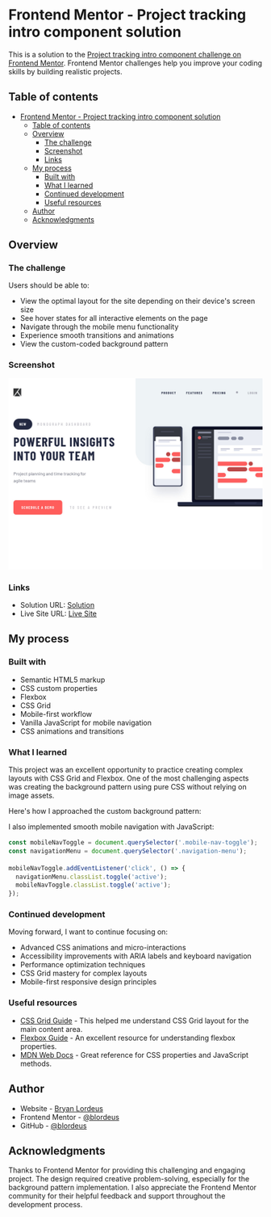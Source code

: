 # Frontend Mentor - Project tracking intro component solution

This is a solution to the [Project tracking intro component challenge on Frontend Mentor](https://www.frontendmentor.io/challenges/project-tracking-intro-component-5d289097500fcb331a67d80e). Frontend Mentor challenges help you improve your coding skills by building realistic projects.

## Table of contents

- [Frontend Mentor - Project tracking intro component solution](#frontend-mentor---project-tracking-intro-component-solution)
  - [Table of contents](#table-of-contents)
  - [Overview](#overview)
    - [The challenge](#the-challenge)
    - [Screenshot](#screenshot)
    - [Links](#links)
  - [My process](#my-process)
    - [Built with](#built-with)
    - [What I learned](#what-i-learned)
    - [Continued development](#continued-development)
    - [Useful resources](#useful-resources)
  - [Author](#author)
  - [Acknowledgments](#acknowledgments)

## Overview

### The challenge

Users should be able to:

- View the optimal layout for the site depending on their device's screen size
- See hover states for all interactive elements on the page
- Navigate through the mobile menu functionality
- Experience smooth transitions and animations
- View the custom-coded background pattern

### Screenshot

![Screenshot of the Project Tracking Intro Component](./screenshots/blordeus-github-io-1024x768desktop-bcc31d.jpg)



### Links

- Solution URL: [Solution](https://github.com/blordeus/project-tracking-intro-component)
- Live Site URL: [Live Site](https://blordeus.github.io/project-tracking-intro-component/)

## My process

### Built with

- Semantic HTML5 markup
- CSS custom properties
- Flexbox
- CSS Grid
- Mobile-first workflow
- Vanilla JavaScript for mobile navigation
- CSS animations and transitions

### What I learned

This project was an excellent opportunity to practice creating complex layouts with CSS Grid and Flexbox. One of the most challenging aspects was creating the background pattern using pure CSS without relying on image assets.

Here's how I approached the custom background pattern:

I also implemented smooth mobile navigation with JavaScript:

```js
const mobileNavToggle = document.querySelector('.mobile-nav-toggle');
const navigationMenu = document.querySelector('.navigation-menu');

mobileNavToggle.addEventListener('click', () => {
  navigationMenu.classList.toggle('active');
  mobileNavToggle.classList.toggle('active');
});
```

### Continued development

Moving forward, I want to continue focusing on:

- Advanced CSS animations and micro-interactions
- Accessibility improvements with ARIA labels and keyboard navigation
- Performance optimization techniques
- CSS Grid mastery for complex layouts
- Mobile-first responsive design principles

### Useful resources

- [CSS Grid Guide](https://css-tricks.com/snippets/css/complete-guide-grid/) - This helped me understand CSS Grid layout for the main content area.
- [Flexbox Guide](https://css-tricks.com/snippets/css/a-guide-to-flexbox/) - An excellent resource for understanding flexbox properties.
- [MDN Web Docs](https://developer.mozilla.org/) - Great reference for CSS properties and JavaScript methods.

## Author

- Website - [Bryan Lordeus](https://www.bryanlordeus.com)
- Frontend Mentor - [@blordeus](https://www.frontendmentor.io/profile/blordeus)
- GitHub - [@blordeus](https://github.com/blordeus)

## Acknowledgments

Thanks to Frontend Mentor for providing this challenging and engaging project. The design required creative problem-solving, especially for the background pattern implementation. I also appreciate the Frontend Mentor community for their helpful feedback and support throughout the development process.
